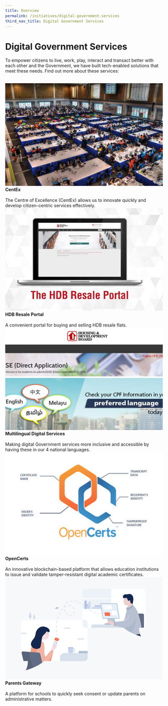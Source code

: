 ```yaml
---
title: Overview
permalink: /initiatives/digital-government-services
third_nav_title: Digital Government Services
---
```


# Digital Government Services

To empower citizens to live, work, play, interact and transact better with each other and the Government, we have built tech-enabled solutions that meet these needs. Find out more about these services:

<br>
<div class="row">  
  <div class="column-c" > 
    <a href="/initiatives/digital-government-services/centex"><img src="/images/initiatives/overview-pages/centex.png"></a><br>
     <div class="header"><b>CentEx</b></div><br>
    <div class="para">The Centre of Excellence (CentEx) allows us to innovate quickly and develop citizen-centric services effectively.</div>
  </div>
  <div class="column-c">  
    <a href="/initiatives/digital-government-services/hdb-resale-portal"><img src="/images/initiatives/overview-pages/hdb-resale-portal.png"></a><br>
    <div class="header"><b>HDB Resale Portal</b></div><br>
    <div class="para">A convenient portal for buying and selling HDB resale flats. </div>
  </div>
	 <div class="column-c" > 
    <a href="/initiatives/digital-government-services/multilingual-digital-services"><img src="/images/initiatives/overview-pages/multilingual-digital-services.png"></a><br>
    <div class="header"><b>Multilingual Digital Services</b></div><br>
    <div class="para">Making digital Government services more inclusive and accessible by having these in our 4 national languages.</div>
  </div>
</div>
<div class="row">  
  <div class="column-c" > 
    <a href="/initiatives/digital-government-services/opencerts"><img src="/images/initiatives/overview-pages/opencerts.png"></a><br>
    <div class="header"><b>OpenCerts</b></div><br>
    <div class="para">An innovative blockchain-based platform that allows education institutions to issue and validate tamper-resistant digital academic certificates.</div>
  </div>
	  <div class="column-c" > 
    <a href="/initiatives/digital-government-services/parents-gateway"><img src="/images/initiatives/overview-pages/parents-gateway.png"></a><br>
    <div class="header"><b>Parents Gateway</b></div><br>
    <div class="para">A platform for schools to quickly seek consent or update parents on administrative matters.</div>
	</div>
</div>  
<div class="row">